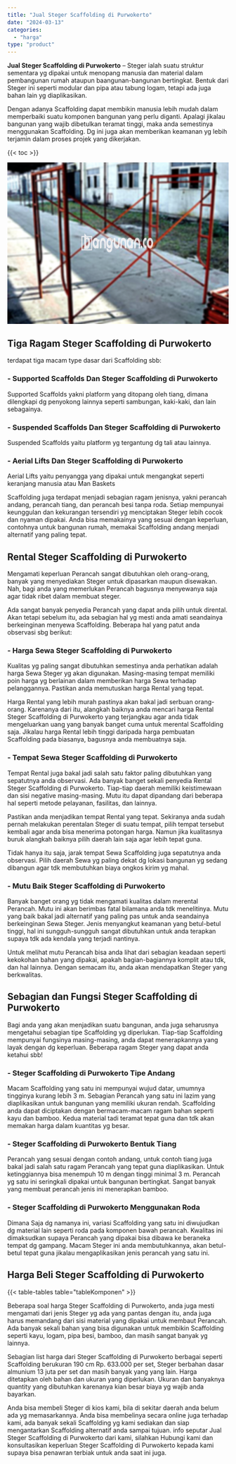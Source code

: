 ```yaml
---
title: "Jual Steger Scaffolding di Purwokerto"
date: "2024-03-13"
categories: 
  - "harga"
type: "product"
---
```


**Jual Steger Scaffolding di Purwokerto** – Steger ialah suatu struktur sementara yg dipakai untuk menopang manusia dan material dalam pembangunan rumah ataupun baangunan-bangunan bertingkat. Bentuk dari Steger ini seperti modular dan pipa atau tabung logam, tetapi ada juga bahan lain yg diaplikasikan.

Dengan adanya Scaffolding dapat membikin manusia lebih mudah dalam memperbaiki suatu komponen bangunan yang perlu diganti. Apalagi jikalau bangunan yang wajib dibetulkan teramat tinggi, maka anda semestinya menggunakan Scaffolding. Dg ini juga akan memberikan keamanan yg lebih terjamin dalam proses projek yang dikerjakan.

{{< toc >}}

![Jual Steger Scaffolding di Purwokerto](/images/sewa-scaffolding-steger-29.png)

## Tiga Ragam Steger Scaffolding di Purwokerto

terdapat tiga macam type dasar dari Scaffolding sbb:

### \- Supported Scaffolds Dan Steger Scaffolding di Purwokerto

Supported Scaffolds yakni platform yang ditopang oleh tiang, dimana dilengkapi dg penyokong lainnya seperti sambungan, kaki-kaki, dan lain sebagainya.

### \- Suspended Scaffolds Dan Steger Scaffolding di Purwokerto

Suspended Scaffolds yaitu platform yg tergantung dg tali atau lainnya.

### \- Aerial Lifts Dan Steger Scaffolding di Purwokerto

Aerial Lifts yaitu penyangga yang dipakai untuk mengangkat seperti keranjang manusia atau Man Baskets

Scaffolding juga terdapat menjadi sebagian ragam jenisnya, yakni perancah andang, perancah tiang, dan perancah besi tanpa roda. Setiap mempunyai keunggulan dan kekurangan tersendiri yg menciptakan Steger lebih cocok dan nyaman dipakai. Anda bisa memakainya yang sesuai dengan keperluan, contohnya untuk bangunan rumah, memakai Scaffolding andang menjadi alternatif yang paling tepat.

## Rental Steger Scaffolding di Purwokerto

Mengamati keperluan Perancah sangat dibutuhkan oleh orang-orang, banyak yang menyediakan Steger untuk dipasarkan maupun disewakan. Nah, bagi anda yang memerlukan Perancah bagusnya menyewanya saja agar tidak ribet dalam membuat steger.

Ada sangat banyak penyedia Perancah yang dapat anda pilih untuk dirental. Akan tetapi sebelum itu, ada sebagian hal yg mesti anda amati seandainya berkeinginan menyewa Scaffolding. Beberapa hal yang patut anda observasi sbg berikut:

### \- Harga Sewa Steger Scaffolding di Purwokerto

Kualitas yg paling sangat dibutuhkan semestinya anda perhatikan adalah harga Sewa Steger yg akan digunakan. Masing-masing tempat memiliki poin harga yg berlainan dalam memberikan harga Sewa terhadap pelanggannya. Pastikan anda memutuskan harga Rental yang tepat.

Harga Rental yang lebih murah pastinya akan bakal jadi serbuan orang-orang. Karenanya dari itu, alangkah baiknya anda mencari harga Rental Steger Scaffolding di Purwokerto yang terjangkau agar anda tidak mengeluarkan uang yang banyak banget cuma untuk merental Scaffolding saja. Jikalau harga Rental lebih tinggi daripada harga pembuatan Scaffolding pada biasanya, bagusnya anda membuatnya saja.

### \- Tempat Sewa Steger Scaffolding di Purwokerto

Tempat Rental juga bakal jadi salah satu faktor paling dibutuhkan yang sepatutnya anda observasi. Ada banyak banget sekali penyedia Rental Steger Scaffolding di Purwokerto. Tiap-tiap daerah memiliki keistimewaan dan sisi negative masing-masing. Mutu itu dapat dipandang dari beberapa hal seperti metode pelayanan, fasilitas, dan lainnya.

Pastikan anda menjadikan tempat Rental yang tepat. Sekiranya anda sudah pernah melakukan perentalan Steger di suatu tempat, pilih tempat tersebut kembali agar anda bisa menerima potongan harga. Namun jika kualitasnya buruk alangkah baiknya pilih daerah lain saja agar lebih tepat guna.

Tidak hanya itu saja, jarak tempat Sewa Scaffolding juga sepatutnya anda observasi. Pilih daerah Sewa yg paling dekat dg lokasi bangunan yg sedang dibangun agar tdk membutuhkan biaya ongkos kirim yg mahal.

### \- Mutu Baik Steger Scaffolding di Purwokerto

Banyak banget orang yg tidak mengamati kualitas dalam merental Perancah. Mutu ini akan berimbas fatal bilamana anda tdk menelitinya. Mutu yang baik bakal jadi alternatif yang paling pas untuk anda seandainya berkeinginan Sewa Steger. Jenis menyangkut keamanan yang betul-betul tinggi, hal ini sungguh-sungguh sangat dibutuhkan untuk anda terapkan supaya tdk ada kendala yang terjadi nantinya.

Untuk melihat mutu Perancah bisa anda lihat dari sebagian keadaan seperti kekokohan bahan yang dipakai, apakah bagian-bagiannya komplit atau tdk, dan hal lainnya. Dengan semacam itu, anda akan mendapatkan Steger yang berkwalitas.

## Sebagian dan Fungsi Steger Scaffolding di Purwokerto

Bagi anda yang akan menjadikan suatu bangunan, anda juga seharusnya mengetahui sebagian tipe Scaffolding yg diperlukan. Tiap-tiap Scaffolding mempunyai fungsinya masing-masing, anda dapat menerapkannya yang layak dengan dg keperluan. Beberapa ragam Steger yang dapat anda ketahui sbb!

### \- Steger Scaffolding di Purwokerto Tipe Andang

Macam Scaffolding yang satu ini mempunyai wujud datar, umumnya tingginya kurang lebih 3 m. Sebagian Perancah yang satu ini lazim yang diaplikasikan untuk bangunan yang memiliki ukuran rendah. Scaffolding anda dapat diciptakan dengan bermacam-macam ragam bahan seperti kayu dan bamboo. Kedua material tadi teramat tepat guna dan tdk akan memakan harga dalam kuantitas yg besar.

### \- Steger Scaffolding di Purwokerto Bentuk Tiang

Perancah yang sesuai dengan contoh andang, untuk contoh tiang juga bakal jadi salah satu ragam Perancah yang tepat guna diaplikasikan. Untuk ketinggiannya bisa menempuh 10 m dengan tinggi minimal 3 m. Perancah yg satu ini seringkali dipakai untuk bangunan bertingkat. Sangat banyak yang membuat perancah jenis ini menerapkan bamboo.

### \- Steger Scaffolding di Purwokerto Menggunakan Roda

Dimana Saja dg namanya ini, variasi Scaffolding yang satu ini diwujudkan dg material lain seperti roda pada komponen bawah perancah. Kwalitas ini dimaksudkan supaya Perancah yang dipakai bisa dibawa ke beraneka tempat dg gampang. Macam Steger ini anda membutuhkannya, akan betul-betul tepat guna jikalau mengaplikasikan jenis perancah yang satu ini.

## Harga Beli Steger Scaffolding di Purwokerto

{{< table-tables table="tableKomponen" >}}

Beberapa soal harga Steger Scaffolding di Purwokerto, anda juga mesti mengamati dari jenis Steger yg ada yang pantas dengan itu, anda juga harus memandang dari sisi material yang dipakai untuk membaut Perancah. Ada banyak sekali bahan yang bisa digunakan untuk membikin Scaffolding seperti kayu, logam, pipa besi, bamboo, dan masih sangat banyak yg lainnya.

Sebagian list harga dari Steger Scaffolding di Purwokerto berbagai seperti Scaffolding berukuran 190 cm Rp. 633.000 per set, Steger berbahan dasar almunium 13 juta per set dan masih banyak yang yang lain. Harga ditetapkan oleh bahan dan ukuran yang diperlukan. Ukuran dan banyaknya quantity yang dibutuhkan karenanya kian besar biaya yg wajib anda bayarkan.

Anda bisa membeli Steger di kios kami, bila di sekitar daerah anda belum ada yg memasarkannya. Anda bisa membelinya secara online juga terhadap kami, ada banyak sekali Scaffolding yg kami sediakan dan siap mengantarkan Scaffolding alternatif anda sampai tujuan. info seputar Jual Steger Scaffolding di Purwokerto dari kami, silahkan Hubungi kami dan konsultasikan keperluan Steger Scaffolding di Purwokerto kepada kami supaya bisa penawran terbiak untuk anda saat ini juga.
